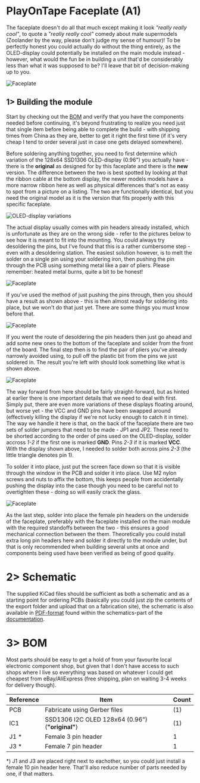 # PlayOnTape Faceplate (A1)
The faceplate doesn't do all that much except making it look *"really really cool"*, to quote a *"really really cool"* comedy about male supermodels (Zoolander by the way, please don't judge my sense of humour)! To be perfectly honest you could actually do without the thing entirely, as the OLED-display could potentially be installed on the main module instead - however, what would the fun be in building a unit that'd be considerably less than what it was supposed to be? I'll leave that bit of decision-making up to you.

![Faceplate](https://github.com/tebl/8BIT-Wave/raw/master/gallery/build_faceplate_001.jpg)

## 1> Building the module
Start by checking out the [BOM](#3-bom) and verify that you have the components needed before continuing, it's beyond frustrating to realize you need just that single item before being able to complete the build - with shipping times from China as they are, better to get it right the first time (if it's very cheap I tend to order several just in case one gets delayed somewhere).

Before soldering anything together, you need to first determine which variation of the 128x64 SSD1306 OLED-display (0.96") you actually have - there is the **original** as designed for by this faceplate and there is the **new** version. The difference between the two is best spotted by looking at that the ribbon cable at the bottom display, the newer models models have a more narrow ribbon here as well as physical differences that's not as easy to spot from a picture on a listing. The two are functionally identical, but you need the original model as it is the version that fits properly with this specific faceplate.

![OLED-display variations](https://github.com/tebl/C64-PlayOnTape/raw/main/gallery/build_faceplate_displays.jpg)

The actual display usually comes with pin headers already installed, which is unfortunate as they are on the wrong side - refer to the pictures below to see how it is meant to fit into the mounting. You could always try desoldering the pins, but I've found that this is a rather cumbersome step - even with a desoldering station. The easiest solution however, is to melt the solder on a single pin using your soldering iron, then pushing the pin through the PCB using something metal like a pair of pliers. Please remember: heated metal burns, quite a bit to be honest!

![Faceplate](https://github.com/tebl/C64-PlayOnTape/raw/main/gallery/build_faceplate_003.jpg)

If you've used the method of just pushing the pins through, then you should have a result as shown above - this is then almost ready for soldering into place, but we won't do that just yet. There are some things you must know before that.

![Faceplate](https://github.com/tebl/C64-PlayOnTape/raw/main/gallery/build_faceplate_006.jpg)

If you went the route of desoldering the pin headers then just go ahead and add some new ones to the bottom of the faceplate and solder from the front of the board. The final step then is to find the pair of pliers you've already narrowly avoided using, to pull off the plastic bit from the pins we just soldered in. The result you're left with should look something like what is shown above.

![Faceplate](https://github.com/tebl/C64-PlayOnTape/raw/main/gallery/build_faceplate_005.jpg)

The way forward from here should be fairly straight-forward, but as hinted at earlier there is one important details that we need to deal with first. Simply put, there are even more variations of these displays floating around, but worse yet - the VCC and GND pins have been swapped around (effectively killing the display if we're not lucky enough to catch it in time). The way we handle it here is that, on the back of the faceplate there are two sets of solder jumpers that need to be made - JP1 and JP2. These need to be shorted according to the order of pins used on the OLED-display, solder accross *1-2* if the first one is marked **GND**. Pins *2-3* if it is marked **VCC**. With the display shown above, I needed to solder both across pins *2-3* (the little triangle denotes pin 1).

To solder it into place, just put the screen face down so that it is visible through the window in the PCB and solder it into place. Use M2 nylon screws and nuts to affix the bottom, this keeps people from accidentally pushing the display into the case though you need to be careful not to overtighten these - doing so will easily crack the glass. 

![Faceplate](https://github.com/tebl/C64-PlayOnTape/raw/main/gallery/build_faceplate_007.jpg)

As the last step, solder into place the female pin headers on the underside of the faceplate, preferably with the faceplate installed on the main module with the required standoffs between the two - this ensures a good mechanical connection between the them. Theoretically you could install extra long pin headers here and solder it directly to the module under, but that is only recommended when building several units at once and components being used have been verified as being of good quality.

# 2> Schematic
The supplied KiCad files should be sufficient as both a schematic and as a  starting point for ordering PCBs (basically you could just zip the contents of the export folder and upload that on a fabrication site), the schematic is also available in [PDF-format](https://github.com/tebl/C64-PlayOnTape/tree/main/documentation/schematic) found within the schematics-part of the [documentation](https://github.com/tebl/C64-PlayOnTape/tree/main/documentation).

# 3> BOM
Most parts should be easy to get a hold of from your favourite local electronic component shop, but given that I don't have access to such shops where I live so everything was based on whatever I could get cheapest from eBay/AliExpress (free shipping, plan on waiting 3-4 weeks for delivery though).

| Reference    | Item                                                 | Count |
| ------------ | ---------------------------------------------------- | ----- |
| PCB          | Fabricate using Gerber files                         |    (1)|
| IC1          | SSD1306 I2C OLED 128x64 (0.96") (**"original"**)     |    (1)|
| J1 *         | Female 3 pin header                                  |     1 |
| J3 *         | Female 7 pin header                                  |     1 |

*) J1 and J3 are placed right next to eachother, so you could just install a female 10 pin header here. That'll also reduce number of parts needed by one, if that matters.